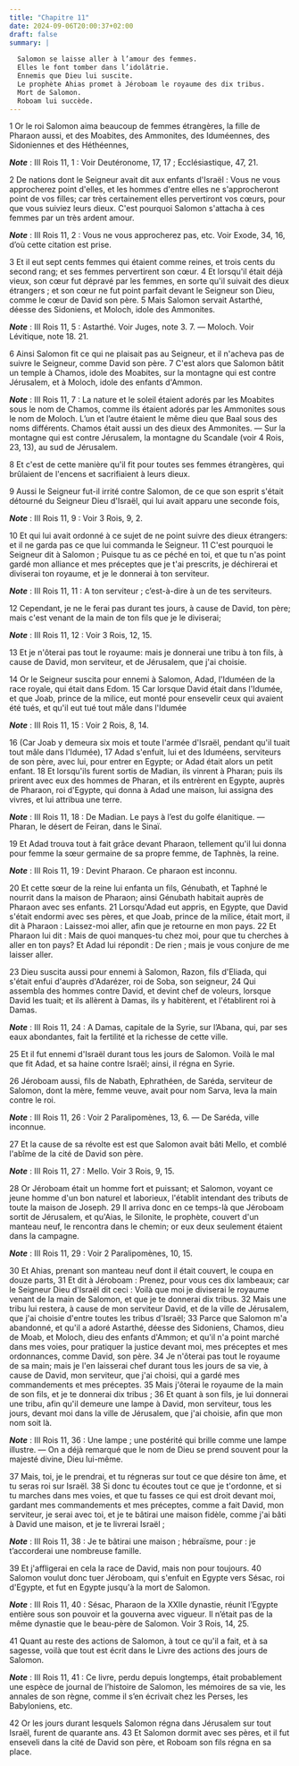 ```yaml
---
title: "Chapitre 11"
date: 2024-09-06T20:00:37+02:00
draft: false
summary: |
  
  Salomon se laisse aller à l’amour des femmes.
  Elles le font tomber dans l’idolâtrie.
  Ennemis que Dieu lui suscite.
  Le prophète Ahias promet à Jéroboam le royaume des dix tribus.
  Mort de Salomon.
  Roboam lui succède.
---
```



1 Or le roi Salomon aima beaucoup de femmes étrangères, la fille de Pharaon aussi, et des Moabites, des Ammonites, des Iduméennes, des Sidoniennes et des Héthéennes,

***Note*** :  III Rois 11, 1 : Voir Deutéronome, 17, 17 ; Ecclésiastique, 47, 21.

2 De nations dont le Seigneur avait dit aux enfants d'Israël : Vous ne vous approcherez point d'elles, et les hommes d'entre elles ne s'approcheront point de vos filles; car très certainement elles pervertiront vos cœurs, pour que vous suiviez leurs dieux. C'est pourquoi Salomon s'attacha à ces femmes par un très ardent amour.

***Note*** :  III Rois 11, 2 : Vous ne vous approcherez pas, etc. Voir Exode, 34, 16, d’où cette citation est prise.

3 Et il eut sept cents femmes qui étaient comme reines, et trois cents du second rang; et ses femmes pervertirent son cœur. 4 Et lorsqu'il était déjà vieux, son cœur fut dépravé par les femmes, en sorte qu'il suivait des dieux étrangers ; et son cœur ne fut point parfait devant le Seigneur son Dieu, comme le cœur de David son père. 5 Mais Salomon servait Astarthé, déesse des Sidoniens, et Moloch, idole des Ammonites.

***Note*** :  III Rois 11, 5 : Astarthé. Voir Juges, note 3. 7. ― Moloch. Voir Lévitique, note 18. 21.

6 Ainsi Salomon fit ce qui ne plaisait pas au Seigneur, et il n'acheva pas de suivre le Seigneur, comme David son père. 7 C'est alors que Salomon bâtit un temple à Chamos, idole des Moabites, sur la montagne qui est contre Jérusalem, et à Moloch, idole des enfants d'Ammon.

***Note*** :  III Rois 11, 7 : La nature et le soleil étaient adorés par les Moabites sous le nom de Chamos, comme ils étaient adorés par les Ammonites sous le nom de Moloch. L’un et l’autre étaient le même dieu que Baal sous des noms différents. Chamos était aussi un des dieux des Ammonites. ― Sur la montagne qui est contre Jérusalem, la montagne du Scandale (voir 4 Rois, 23, 13), au sud de Jérusalem.

8 Et c'est de cette manière qu'il fit pour toutes ses femmes étrangères, qui brûlaient de l'encens et sacrifiaient à leurs dieux.


9 Aussi le Seigneur fut-il irrité contre Salomon, de ce que son esprit s'était détourné du Seigneur Dieu d'Israël, qui lui avait apparu une seconde fois,

***Note*** :  III Rois 11, 9 : Voir 3 Rois, 9, 2.

10 Et qui lui avait ordonné à ce sujet de ne point suivre des dieux étrangers: et il ne garda pas ce que lui commanda le Seigneur. 11 C'est pourquoi le Seigneur dit à Salomon ; Puisque tu as ce péché en toi, et que tu n'as point gardé mon alliance et mes préceptes que je t'ai prescrits, je déchirerai et diviserai ton royaume, et je le donnerai à ton serviteur.

***Note*** :  III Rois 11, 11 : A ton serviteur ; c’est-à-dire à un de tes serviteurs.

12 Cependant, je ne le ferai pas durant tes jours, à cause de David, ton père; mais c'est venant de la main de ton fils que je le diviserai;

***Note*** :  III Rois 11, 12 : Voir 3 Rois, 12, 15.

13 Et je n'ôterai pas tout le royaume: mais je donnerai une tribu à ton fils, à cause de David, mon serviteur, et de Jérusalem, que j'ai choisie.


14 Or le Seigneur suscita pour ennemi à Salomon, Adad, l'Iduméen de la race royale, qui était dans Edom. 15 Car lorsque David était dans l'Idumée, et que Joab, prince de la milice, eut monté pour ensevelir ceux qui avaient été tués, et qu'il eut tué tout mâle dans l'Idumée

***Note*** :  III Rois 11, 15 : Voir 2 Rois, 8, 14.

16 (Car Joab y demeura six mois et toute l'armée d'Israël, pendant qu'il tuait tout mâle dans l'Idumée), 17 Adad s'enfuit, lui et des Iduméens, serviteurs de son père, avec lui, pour entrer en Egypte; or Adad était alors un petit enfant. 18 Et lorsqu'ils furent sortis de Madian, ils vinrent à Pharan; puis ils prirent avec eux des hommes de Pharan, et ils entrèrent en Egypte, auprès de Pharaon, roi d'Egypte, qui donna à Adad une maison, lui assigna des vivres, et lui attribua une terre.

***Note*** :  III Rois 11, 18 : De Madian. Le pays à l’est du golfe élanitique. ― Pharan, le désert de Feiran, dans le Sinaï.

19 Et Adad trouva tout à fait grâce devant Pharaon, tellement qu'il lui donna pour femme la sœur germaine de sa propre femme, de Taphnès, la reine.

***Note*** :  III Rois 11, 19 : Devint Pharaon. Ce pharaon est inconnu.

20 Et cette sœur de la reine lui enfanta un fils, Génubath, et Taphné le nourrit dans la maison de Pharaon; ainsi Génubath habitait auprès de Pharaon avec ses enfants. 21 Lorsqu'Adad eut appris, en Egypte, que David s'était endormi avec ses pères, et que Joab, prince de la milice, était mort, il dit à Pharaon : Laissez-moi aller, afin que je retourne en mon pays. 22 Et Pharaon lui dit : Mais de quoi manques-tu chez moi, pour que tu cherches à aller en ton pays? Et Adad lui répondit : De rien ; mais je vous conjure de me laisser aller.


23 Dieu suscita aussi pour ennemi à Salomon, Razon, fils d'Eliada, qui s'était enfui d'auprès d'Adarézer, roi de Soba, son seigneur, 24 Qui assembla des hommes contre David, et devint chef de voleurs, lorsque David les tuait; et ils allèrent à Damas, ils y habitèrent, et l'établirent roi à Damas.

***Note*** :  III Rois 11, 24 : A Damas, capitale de la Syrie, sur l’Abana, qui, par ses eaux abondantes, fait la fertilité et la richesse de cette ville.

25 Et il fut ennemi d'Israël durant tous les jours de Salomon. Voilà le mal que fit Adad, et sa haine contre Israël; ainsi, il régna en Syrie.


26 Jéroboam aussi, fils de Nabath, Ephrathéen, de Saréda, serviteur de Salomon, dont la mère, femme veuve, avait pour nom Sarva, leva la main contre le roi.

***Note*** :  III Rois 11, 26 : Voir 2 Paralipomènes, 13, 6. ― De Saréda, ville inconnue.

27 Et la cause de sa révolte est est que Salomon avait bâti Mello, et comblé l'abîme de la cité de David son père.

***Note*** :  III Rois 11, 27 : Mello. Voir 3 Rois, 9, 15.

28 Or Jéroboam était un homme fort et puissant; et Salomon, voyant ce jeune homme d'un bon naturel et laborieux, l'établit intendant des tributs de toute la maison de Joseph. 29 Il arriva donc en ce temps-là que Jéroboam sortit de Jérusalem, et qu'Aias, le Silonite, le prophète, couvert d'un manteau neuf, le rencontra dans le chemin; or eux deux seulement étaient dans la campagne.

***Note*** :  III Rois 11, 29 : Voir 2 Paralipomènes, 10, 15.

30 Et Ahias, prenant son manteau neuf dont il était couvert, le coupa en douze parts, 31 Et dit à Jéroboam : Prenez, pour vous ces dix lambeaux; car le Seigneur Dieu d'Israël dit ceci : Voilà que moi je diviserai le royaume venant de la main de Salomon, et que je te donnerai dix tribus. 32 Mais une tribu lui restera, à cause de mon serviteur David, et de la ville de Jérusalem, que j'ai choisie d'entre toutes les tribus d'Israël; 33 Parce que Salomon m'a abandonné, et qu'il a adoré Astarthé, déesse des Sidoniens, Chamos, dieu de Moab, et Moloch, dieu des enfants d'Ammon; et qu'il n'a point marché dans mes voies, pour pratiquer la justice devant moi, mes préceptes et mes ordonnances, comme David, son père. 34 Je n'ôterai pas tout le royaume de sa main; mais je l'en laisserai chef durant tous les jours de sa vie, à cause de David, mon serviteur, que j'ai choisi, qui a gardé mes commandements et mes préceptes. 35 Mais j'ôterai le royaume de la main de son fils, et je te donnerai dix tribus ; 36 Et quant à son fils, je
lui donnerai une tribu, afin qu'il demeure une lampe à David, mon serviteur, tous les jours, devant moi dans la ville de Jérusalem, que j'ai choisie, afin que mon nom soit là.

***Note*** :  III Rois 11, 36 : Une lampe ; une postérité qui brille comme une lampe illustre. ― On a déjà remarqué que le nom de Dieu se prend souvent pour la majesté divine, Dieu lui-même.

37 Mais, toi, je le prendrai, et tu régneras sur tout ce que désire ton âme, et tu seras roi sur Israël. 38 Si donc tu écoutes tout ce que je t'ordonne, et si tu marches dans mes voies, et que tu fasses ce qui est droit devant moi, gardant mes commandements et mes préceptes, comme a fait David, mon serviteur, je serai avec toi, et je te bâtirai une maison fidèle, comme j'ai bâti à David une maison, et je te livrerai Israël ;

***Note*** :  III Rois 11, 38 : Je te bâtirai une maison ; hébraïsme, pour : je t’accorderai une nombreuse famille.

39 Et j'affligerai en cela la race de David, mais non pour toujours. 40 Salomon voulut donc tuer Jéroboam, qui s'enfuit en Egypte vers Sésac, roi d'Egypte, et fut en Egypte jusqu'à la mort de Salomon.

***Note*** :  III Rois 11, 40 : Sésac, Pharaon de la XXIIe dynastie, réunit l’Egypte entière sous son pouvoir et la gouverna avec vigueur. Il n’était pas de la même dynastie que le beau-père de Salomon. Voir 3 Rois, 14, 25.


41 Quant au reste des actions de Salomon, à tout ce qu'il a fait, et à sa sagesse, voilà que tout est écrit dans le Livre des actions des jours de Salomon.

***Note*** :  III Rois 11, 41 : Ce livre, perdu depuis longtemps, était probablement une espèce de journal de l’histoire de Salomon, les mémoires de sa vie, les annales de son règne, comme il s’en écrivait chez les Perses, les Babyloniens, etc.


42 Or les jours durant lesquels Salomon régna dans Jérusalem sur tout Israël, furent de quarante ans. 43 Et Salomon dormit avec ses pères, et il fut enseveli dans la cité de David son père, et Roboam son fils régna en sa place.

